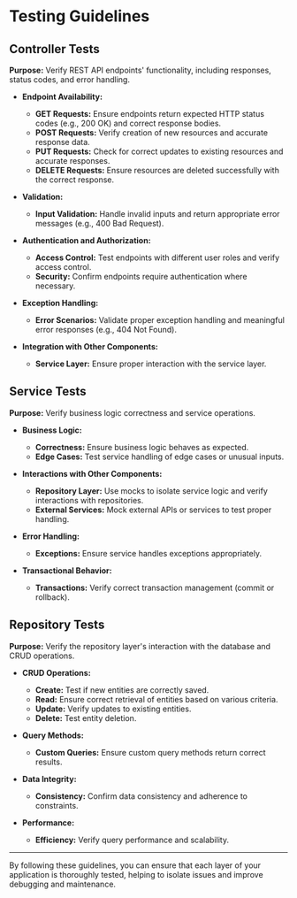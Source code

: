 # Testing Guidelines

## Controller Tests

**Purpose:** Verify REST API endpoints' functionality, including responses, status codes, and error handling.

- **Endpoint Availability:**
  - **GET Requests:** Ensure endpoints return expected HTTP status codes (e.g., 200 OK) and correct response bodies.
  - **POST Requests:** Verify creation of new resources and accurate response data.
  - **PUT Requests:** Check for correct updates to existing resources and accurate responses.
  - **DELETE Requests:** Ensure resources are deleted successfully with the correct response.

- **Validation:**
  - **Input Validation:** Handle invalid inputs and return appropriate error messages (e.g., 400 Bad Request).

- **Authentication and Authorization:**
  - **Access Control:** Test endpoints with different user roles and verify access control.
  - **Security:** Confirm endpoints require authentication where necessary.

- **Exception Handling:**
  - **Error Scenarios:** Validate proper exception handling and meaningful error responses (e.g., 404 Not Found).

- **Integration with Other Components:**
  - **Service Layer:** Ensure proper interaction with the service layer.

## Service Tests

**Purpose:** Verify business logic correctness and service operations.

- **Business Logic:**
  - **Correctness:** Ensure business logic behaves as expected.
  - **Edge Cases:** Test service handling of edge cases or unusual inputs.

- **Interactions with Other Components:**
  - **Repository Layer:** Use mocks to isolate service logic and verify interactions with repositories.
  - **External Services:** Mock external APIs or services to test proper handling.

- **Error Handling:**
  - **Exceptions:** Ensure service handles exceptions appropriately.

- **Transactional Behavior:**
  - **Transactions:** Verify correct transaction management (commit or rollback).

## Repository Tests

**Purpose:** Verify the repository layer's interaction with the database and CRUD operations.

- **CRUD Operations:**
  - **Create:** Test if new entities are correctly saved.
  - **Read:** Ensure correct retrieval of entities based on various criteria.
  - **Update:** Verify updates to existing entities.
  - **Delete:** Test entity deletion.

- **Query Methods:**
  - **Custom Queries:** Ensure custom query methods return correct results.

- **Data Integrity:**
  - **Consistency:** Confirm data consistency and adherence to constraints.

- **Performance:**
  - **Efficiency:** Verify query performance and scalability.

---

By following these guidelines, you can ensure that each layer of your application is thoroughly tested, helping to isolate issues and improve debugging and maintenance.
